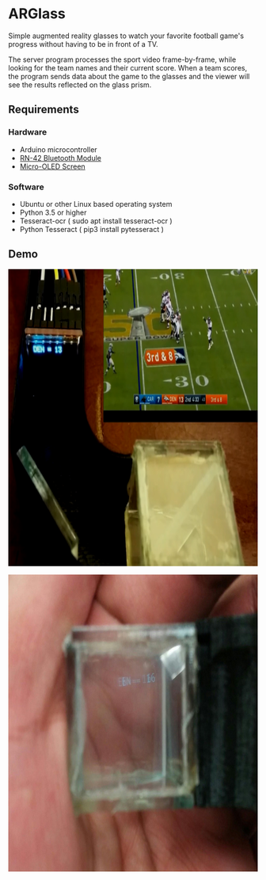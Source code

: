 # ARGlass
Simple augmented reality glasses to watch your favorite football game's progress without having to be in front of a TV. 

The server program processes the sport video frame-by-frame, while looking for the team names and their current score.  When a team scores, the program sends data about the game to the glasses and the viewer will see the results reflected on the glass prism. 

## Requirements 
### Hardware 
+ Arduino microcontroller
+ [RN-42 Bluetooth Module](https://cdn.sparkfun.com/datasheets/Wireless/Bluetooth/RN42XV.pdf) 
+ [Micro-OLED Screen](https://www.sparkfun.com/products/13003) 

### Software 
+ Ubuntu or other Linux based operating system 
+ Python 3.5 or higher 
+ Tesseract-ocr ( sudo apt install tesseract-ocr )
+ Python Tesseract ( pip3 install pytesseract )

## Demo
<p align="center">
  <img width="800" height="600" src="resources/video_demo.png">
</p>
<p align="center">
  <img width="800" height="600" src="resources/display.png">
</p>
